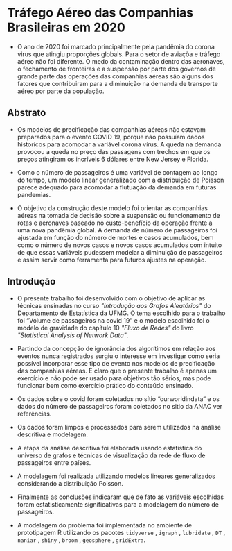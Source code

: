 # Tráfego Aéreo das Companhias Brasileiras em 2020

* O ano de 2020 foi marcado principalmente pela pandêmia do corona virus que atingiu proporções globais. Para o setor de aviaçõa e tráfego aéreo não foi diferente. O medo da contaminação dentro das aeronaves, o fechamento de fronteiras e a suspensão por parte dos governos de grande parte das operações das companhias aéreas são alguns dos fatores que contribuiram para a diminuição na demanda de transporte aéreo por parte da população. 

## Abstrato

* Os modelos de precificação das companhias aéreas não estavam preparados para o evento COVID 19, porque não possuíam dados historícos para acomodar a variável corona vírus. A queda na demanda provocou a queda no preço das passagens com trechos em que os preços atingiram os incríveis 6 dólares entre New Jersey e Florida. 

* Como o número de passageiros é uma variável de contagem ao longo do tempo, um modelo linear generalizado com a distribuição de Poisson parece adequado para acomodar a flutuação da demanda em futuras pandemias. 

* O objetivo da construção deste modelo foi orientar as companhias aéreas na tomada de decisão sobre a suspensão ou funcionamento de rotas e aeronaves baseado no custo-benefício da operação frente a uma nova pandêmia global. A demanda de número de passageiros foi ajustada em função do número de mortes e casos acumulados, bem como o número de novos casos e novos casos acumulados com intuito de que essas variáveis pudessem modelar a diminuição de passageiros e assim servir como ferramenta para futuros ajustes na operação.

## Introdução

* O presente trabalho foi desenvolvido com o objetivo de aplicar as técnicas ensinadas no curso _"Introdução aos Grafos Aleatórios"_ do Departamento de Estatística da UFMG. O tema escolhido para o trabalho foi “Volume de passageiros na covid 19” e o modelo escolhido foi o modelo de gravidade do capítulo 10 _"Fluxo de Redes"_  do livro  _"Statistical Analysis of Network Data"_.

* Partindo da concepção de ignorância dos algorítimos em relação aos eventos nunca registrados surgiu o interesse em investigar como seria possível incorporar esse tipo de evento nos modelos de precificação das companhias aéreas. É claro que o presente trabalho é apenas um exercício e não pode ser usado para objetivos tão sérios, mas pode funcionar bem como exercício prático do conteúdo ensinado.

* Os dados sobre o covid foram coletados no sítio “ourworldindata” e os dados do número de passageiros foram coletados  no sitio da ANAC ver referências. 

* Os dados foram limpos e processados para serem utilizados na análise descritiva e modelagem.

* A etapa da análise descritiva foi elaborada usando estatística do universo de grafos e técnicas de visualização da rede de fluxo de passageiros entre países.

* A modelagem foi realizada utilizando modelos lineares generalizados considerando a distribuição Poisson.

* Finalmente as conclusões indicaram que de fato as variáveis escolhidas foram estatisticamente significativas para a modelagem do número de passageiros.

* A modelagem do problema foi implementada no ambiente de prototipagem R utilizando os pacotes `tidyverse` , `igraph` , `lubridate` , `DT` , `naniar` , `shiny` , `broom` , `geosphere` , `gridExtra`.
